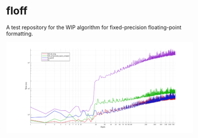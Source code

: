# floff
A test repository for the WIP algorithm for fixed-precision floating-point formatting.


![benchmark](subproject/benchmark/results/to_chars_fixed_precision_benchmark_binary64.png)
